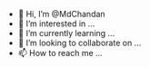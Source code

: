 - 👋 Hi, I’m @MdChandan
- 👀 I’m interested in ...
- 🌱 I’m currently learning ...
- 💞️ I’m looking to collaborate on ...
- 📫 How to reach me ...

<!---
MdChandan/MdChandan is a ✨ special ✨ repository because its `README.md` (this file) appears on your GitHub profile.
You can click the Preview link to take a look at your changes.
--->
